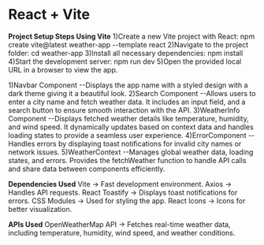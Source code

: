 # React + Vite

**Project Setup Steps Using Vite**
1)Create a new Vite project with React: npm create vite@latest weather-app --template react
2)Navigate to the project folder: cd weather-app
3)Install all necessary dependencies: npm install
4)Start the development server: npm run dev
5)Open the provided local URL in a browser to view the app.

1)Navbar Component
--Displays the app name with a styled design with a dark theme giving it a beautiful look.
2)Search Component
--Allows users to enter a city name and fetch weather data. It includes an input field, and a search button to ensure smooth interaction with the API.
3)WeatherInfo Component
--Displays fetched weather details like temperature, humidity, and wind speed. It dynamically updates based on context data and handles loading states to provide a seamless user experience.
4)ErrorComponent
--Handles errors by displaying toast notifications for invalid city names or network issues.
5)WeatherContext
--Manages global weather data, loading states, and errors. Provides the fetchWeather function to handle API calls and share data between components efficiently.


**Dependencies Used**
Vite → Fast development environment.
Axios → Handles API requests.
React Toastify → Displays toast notifications for errors.
CSS Modules → Used for styling the app.
React Icons → Icons for better visualization.

**APIs Used**
OpenWeatherMap API → Fetches real-time weather data, including temperature, humidity, wind speed, and weather conditions.
